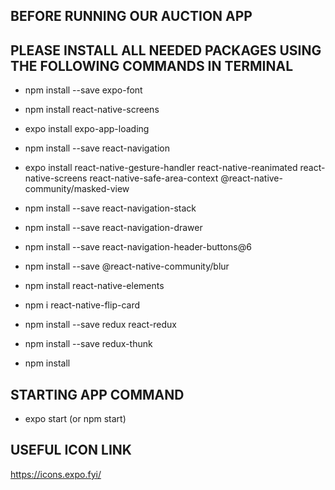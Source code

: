## BEFORE RUNNING OUR AUCTION APP
## PLEASE INSTALL ALL NEEDED PACKAGES USING THE FOLLOWING COMMANDS IN TERMINAL

* npm install --save expo-font
* npm install react-native-screens
* expo install expo-app-loading
* npm install --save react-navigation
* expo install react-native-gesture-handler react-native-reanimated react-native-screens react-native-safe-area-context @react-native-community/masked-view
* npm install --save react-navigation-stack
* npm install --save react-navigation-drawer
* npm install --save react-navigation-header-buttons@6
* npm install --save @react-native-community/blur
* npm install react-native-elements
* npm i react-native-flip-card
* npm install --save redux react-redux 
* npm install --save redux-thunk

* npm install

## STARTING APP COMMAND

* expo start (or npm start)

## USEFUL ICON LINK
https://icons.expo.fyi/

